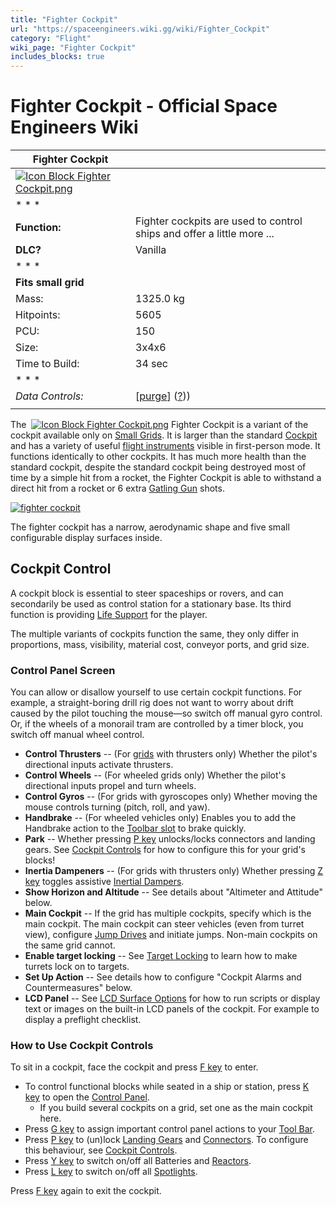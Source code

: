 ```yaml
---
title: "Fighter Cockpit"
url: "https://spaceengineers.wiki.gg/wiki/Fighter_Cockpit"
category: "Flight"
wiki_page: "Fighter Cockpit"
includes_blocks: true
---
```


# Fighter Cockpit - Official Space Engineers Wiki

| Fighter Cockpit |     |
| --- | --- |
| [![Icon Block Fighter Cockpit.png](https://spaceengineers.wiki.gg/images/Icon_Block_Fighter_Cockpit.png?e570b4)](https://spaceengineers.wiki.gg/wiki/File:Icon_Block_Fighter_Cockpit.png) |     |
| * * * |     |
| **Function:** | Fighter cockpits are used to control ships and offer a little more ... |
| **DLC?** | Vanilla |
| * * * |     |
| **Fits small grid** |     |
| Mass: | 1325.0 kg |
| Hitpoints: | 5605 |
| PCU: | 150 |
| Size: | 3x4x6 |
| Time to Build: | 34 sec |
| * * * |     |
| _Data Controls:_ | \[[purge](https://spaceengineers.wiki.gg/wiki/Fighter_Cockpit?action=purge)\] ([?](https://spaceengineers.wiki.gg/wiki/Template:Info_Block))) |
|     |     |

The  [![Icon Block Fighter Cockpit.png](https://spaceengineers.wiki.gg/images/thumb/Icon_Block_Fighter_Cockpit.png/21px-Icon_Block_Fighter_Cockpit.png?e570b4)](https://spaceengineers.wiki.gg/wiki/Fighter_Cockpit "Fighter Cockpit") Fighter Cockpit is a variant of the cockpit available only on [Small Grids](https://spaceengineers.wiki.gg/wiki/Small_Grid "Small Grid"). It is larger than the standard [Cockpit](https://spaceengineers.wiki.gg/wiki/Cockpit "Cockpit") and has a variety of useful [flight instruments](https://spaceengineers.wiki.gg/wiki/LCD_Surface_Options "LCD Surface Options") visible in first-person mode. It functions identically to other cockpits. It has much more health than the standard cockpit, despite the standard cockpit being destroyed most of time by a simple hit from a rocket, the Fighter Cockpit is able to withstand a direct hit from a rocket or 6 extra [Gatling Gun](https://spaceengineers.wiki.gg/wiki/Gatling_Gun "Gatling Gun") shots.

[![fighter cockpit](https://spaceengineers.wiki.gg/images/thumb/Fighter-Cockpit.png/320px-Fighter-Cockpit.png?7e3fbc)](https://spaceengineers.wiki.gg/wiki/File:Fighter-Cockpit.png)

The fighter cockpit has a narrow, aerodynamic shape and five small configurable display surfaces inside.

## Cockpit Control

A cockpit block is essential to steer spaceships or rovers, and can secondarily be used as control station for a stationary base. Its third function is providing [Life Support](https://spaceengineers.wiki.gg/wiki/Life_Support "Life Support") for the player.

The multiple variants of cockpits function the same, they only differ in proportions, mass, visibility, material cost, conveyor ports, and grid size.

### Control Panel Screen

You can allow or disallow yourself to use certain cockpit functions. For example, a straight-boring drill rig does not want to worry about drift caused by the pilot touching the mouse—so switch off manual gyro control. Or, if the wheels of a monorail tram are controlled by a timer block, you switch off manual wheel control.

*   **Control Thrusters** -- (For [grids](https://spaceengineers.wiki.gg/wiki/Grid "Grid") with thrusters only) Whether the pilot's directional inputs activate thrusters.
*   **Control Wheels** -- (For wheeled grids only) Whether the pilot's directional inputs propel and turn wheels.
*   **Control Gyros** -- (For grids with gyroscopes only) Whether moving the mouse controls turning (pitch, roll, and yaw).
*   **Handbrake** -- (For wheeled vehicles only) Enables you to add the Handbrake action to the [Toolbar slot](https://spaceengineers.wiki.gg/wiki/Tool_Bar "Tool Bar") to brake quickly.
*   **Park** -- Whether pressing [P key](https://spaceengineers.wiki.gg/wiki/Key_Bindings "Key Bindings") unlocks/locks connectors and landing gears. See [Cockpit Controls](https://spaceengineers.wiki.gg/wiki/Cockpit_Controls "Cockpit Controls") for how to configure this for your grid's blocks!
*   **Inertia Dampeners** -- (For grids with thrusters only) Whether pressing [Z key](https://spaceengineers.wiki.gg/wiki/Key_Bindings "Key Bindings") toggles assistive [Inertial Dampers](https://spaceengineers.wiki.gg/wiki/Inertial_Dampers "Inertial Dampers").
*   **Show Horizon and Altitude** -- See details about "Altimeter and Attitude" below.
*   **Main Cockpit** -- If the grid has multiple cockpits, specify which is the main cockpit. The main cockpit can steer vehicles (even from turret view), configure [Jump Drives](https://spaceengineers.wiki.gg/wiki/Jump_Drive "Jump Drive") and initiate jumps. Non-main cockpits on the same grid cannot.
*   **Enable target locking** -- See [Target Locking](https://spaceengineers.wiki.gg/wiki/Target_Locking "Target Locking") to learn how to make turrets lock on to targets.
*   **Set Up Action** -- See details how to configure "Cockpit Alarms and Countermeasures" below.
*   **LCD Panel** -- See [LCD Surface Options](https://spaceengineers.wiki.gg/wiki/LCD_Surface_Options "LCD Surface Options") for how to run scripts or display text or images on the built-in LCD panels of the cockpit. For example to display a preflight checklist.

### How to Use Cockpit Controls

To sit in a cockpit, face the cockpit and press [F key](https://spaceengineers.wiki.gg/wiki/Key_Bindings "Key Bindings") to enter.

*   To control functional blocks while seated in a ship or station, press [K key](https://spaceengineers.wiki.gg/wiki/Key_Bindings "Key Bindings") to open the [Control Panel](https://spaceengineers.wiki.gg/wiki/Control_Panel_Screen "Control Panel Screen").
    *   If you build several cockpits on a grid, set one as the main cockpit here.
*   Press [G key](https://spaceengineers.wiki.gg/wiki/Key_Bindings "Key Bindings") to assign important control panel actions to your [Tool Bar](https://spaceengineers.wiki.gg/wiki/Tool_Bar "Tool Bar").
*   Press [P key](https://spaceengineers.wiki.gg/wiki/Key_Bindings "Key Bindings") to (un)lock [Landing Gears](https://spaceengineers.wiki.gg/wiki/Landing_Gear "Landing Gear") and [Connectors](https://spaceengineers.wiki.gg/wiki/Connector "Connector"). To configure this behaviour, see [Cockpit Controls](https://spaceengineers.wiki.gg/wiki/Cockpit_Controls "Cockpit Controls").
*   Press [Y key](https://spaceengineers.wiki.gg/wiki/Key_Bindings "Key Bindings") to switch on/off all Batteries and [Reactors](https://spaceengineers.wiki.gg/wiki/Reactor "Reactor").
*   Press [L key](https://spaceengineers.wiki.gg/wiki/Key_Bindings "Key Bindings") to switch on/off all [Spotlights](https://spaceengineers.wiki.gg/wiki/Spotlight "Spotlight").

Press [F key](https://spaceengineers.wiki.gg/wiki/Key_Bindings "Key Bindings") again to exit the cockpit.
